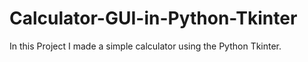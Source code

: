 # Calculator-GUI-in-Python-Tkinter
In this Project I made a simple calculator using the Python Tkinter.
